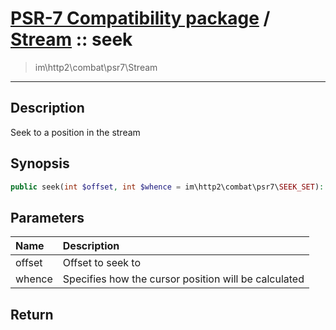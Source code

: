# [PSR-7 Compatibility package](combat.md) / [Stream](combat-Stream.md) :: seek
 > im\http2\combat\psr7\Stream
____

## Description
Seek to a position in the stream

## Synopsis
```php
public seek(int $offset, int $whence = im\http2\combat\psr7\SEEK_SET): void
```

## Parameters
| Name | Description |
| :--- | :---------- |
| offset | Offset to seek to |
| whence | Specifies how the cursor position will be calculated |

## Return

